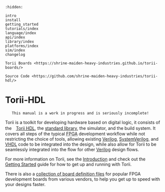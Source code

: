 ```{toctree}
:hidden:

intro
install
getting_started
tutorials/index
language/index
api/index
library/index
platforms/index
sim/index
changelog

Torii Boards <https://shrine-maiden-heavy-industries.github.io/torii-boards/>

Source Code <https://github.com/shrine-maiden-heavy-industries/torii-hdl/>
```

# Torii-HDL

```{warning}
   This manual is a work in progress and is seriously incomplete!
```

Torii is a toolkit for developing hardware based on digital logic, it consists of the　[Torii <abbr title="Hardware Definition Language">HDL</abbr>](./language/index.md), the [standard library](./library/index.md), the simulator, and the build system. It covers all steps of the typical <abbr title="Feild Programmable Gate Array">FPGA</abbr> development workflow while not restricting the choice of tools, allowing existing [Verilog], [SystemVerilog], and [VHDL] code to be integrated into the design, while also allow for Torii to be seamlessly integrated into the flow for other [Verilog] design flows.


For more information on Torii, see the [Introduction](./intro.md) and check out the [Getting Started](./getting_started.md) guide for how to get up and running with Torii.


There is also a [collection of board definition files](https://shrine-maiden-heavy-industries.github.io/torii-boards/) for popular FPGA development boards from various vendors, to help you get up to speed with your designs faster.


[Verilog]: https://ieeexplore.ieee.org/document/1620780
[SystemVerilog]: https://ieeexplore.ieee.org/document/8299595
[VHDL]: https://ieeexplore.ieee.org/document/8938196
[Yosys]: https://github.com/YosysHQ/yosys
